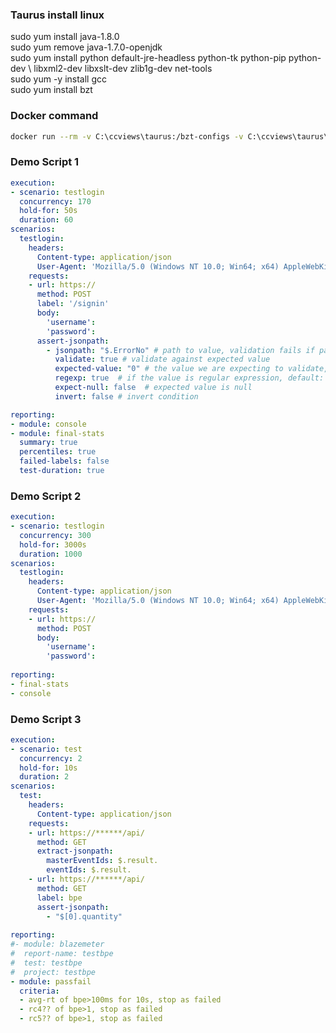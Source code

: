  ### Taurus install linux
 
 sudo yum install java-1.8.0  
 sudo yum remove java-1.7.0-openjdk  
 sudo yum install python default-jre-headless python-tk python-pip python-dev \ libxml2-dev libxslt-dev zlib1g-dev net-tools  
 sudo yum -y install gcc  
 sudo yum install bzt  


### Docker command
```bash
docker run --rm -v C:\ccviews\taurus:/bzt-configs -v C:\ccviews\taurus\artifact:/tmp/artifacts blazemeter/taurus taurus_execution.yml
```

### Demo Script 1
```yml
execution:
- scenario: testlogin
  concurrency: 170
  hold-for: 50s
  duration: 60
scenarios:
  testlogin:
    headers:
      Content-type: application/json
      User-Agent: 'Mozilla/5.0 (Windows NT 10.0; Win64; x64) AppleWebKit/537.36 (KHTML, like Gecko) Chrome/80.0.3987.122 Safari/537.36'
    requests:
    - url: https://
      method: POST
      label: '/signin'
      body:
        'username': 
        'password': 
      assert-jsonpath:
        - jsonpath: "$.ErrorNo" # path to value, validation fails if path not exists
          validate: true # validate against expected value
          expected-value: "0" # the value we are expecting to validate, default: false
          regexp: true  # if the value is regular expression, default: true
          expect-null: false  # expected value is null
          invert: false # invert condition 

reporting:
- module: console
- module: final-stats
  summary: true
  percentiles: true
  failed-labels: false   
  test-duration: true

```
### Demo Script 2
```yml
execution:
- scenario: testlogin
  concurrency: 300
  hold-for: 3000s
  duration: 1000
scenarios:
  testlogin:
    headers:
      Content-type: application/json
      User-Agent: 'Mozilla/5.0 (Windows NT 10.0; Win64; x64) AppleWebKit/537.36 (KHTML, like Gecko) Chrome/75.0.3770.100 Safari/537.36'
    requests:
    - url: https://
      method: POST
      body:
        'username': 
        'password': 
        
reporting:
- final-stats
- console        

```
### Demo Script 3
```yml
execution:
- scenario: test
  concurrency: 2
  hold-for: 10s
  duration: 2
scenarios:
  test:
    headers:
      Content-type: application/json
    requests:
    - url: https://******/api/
      method: GET
      extract-jsonpath:   
        masterEventIds: $.result.
        eventIds: $.result.
    - url: https://******/api/
      method: GET
      label: bpe
      assert-jsonpath:
        - "$[0].quantity"
    
reporting:
#- module: blazemeter
#  report-name: testbpe
#  test: testbpe
#  project: testbpe
- module: passfail
  criteria:
  - avg-rt of bpe>100ms for 10s, stop as failed
  - rc4?? of bpe>1, stop as failed
  - rc5?? of bpe>1, stop as failed


```
